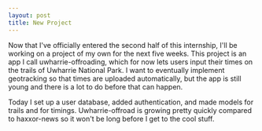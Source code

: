 ```yaml
---
layout: post
title: New Project
---
```


Now that I've officially entered the second half of this internship, I'll be
working on a project of my own for the next five weeks. This project is an
app I call uwharrie-offroading, which for now lets users input their times on
the trails of Uwharrie National Park. I want to eventually implement geotracking
so that times are uploaded automatically, but the app is still young and there
is a lot to do before that can happen.

Today I set up a user database, added authentication, and made models for
trails and for timings. Uwharrie-offroad is growing pretty quickly compared to
haxxor-news so it won't be long before I get to the cool stuff.
